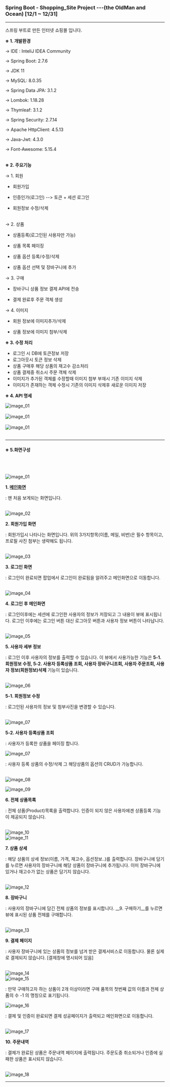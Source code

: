 ### Spring Boot - Shopping_Site Project ---(the OldMan and Ocean) [12/1 ~ 12/31]
---
스프링 부트로 만든 인터넷 쇼핑몰 입니다.  

__※ 1. 개발환경__

→ IDE : InteliJ IDEA Community

→ Spring Boot: 2.7.6

→ JDK 11

→ MySQL: 8.0.35

→ Spring Data JPA: 3.1.2

→ Lombok: 1.18.28

→ Thymleaf: 3.1.2

→ Spring Security: 2.7.14

→ Apache HttpClient: 4.5.13

→ Java-Jwt: 4.3.0

→ Font-Awesome: 5.15.4


<br>__※ 2. 주요기능__

→ 1. 회원

  - 회원가입

  - 인증인가(로그인) --> 토큰 + 세션 로그인

  - 회원정보 수정/삭제

<br>→ 2. 상품

  - 상품등록(로그인된 사용자만 가능)

  - 상품 목록 페이징

  - 상품 옵션 등록/수정/삭제

  - 상품 옵션 선택 및 장바구니에 추가

→ 3. 구매

  - 장바구니 상품 정보 결제 API에 전송

  - 결제 완료후 주문 객체 생성


→ 4. 이미지

  - 회원 정보에 이미지추가/삭제

  - 상품 정보에 이미지 첨부/삭제



__※ 3. 수정 처리__

 - 로그인 시 DB에 토큰정보 저장
 - 로그아웃시 토큰 정보 삭제
 - 상품 구매후 해당 상품의 재고수 감소처리
 - 상품 결제중 취소시 주문 객체 삭제
 - 이미지가 추가된 객체를 수정할때 이미지 첨부 부재시 기존 이미지 삭제
 - 이미지가 존재하는 객체 수정시 기존의 이미지 삭제후 새로운 이미지 저장


 __※ 4. API 명세__

  <img src="./API-doc/1.jpg" alt="image_01"><br><br>
  <img src="./API-doc/2.jpg" alt="image_01"><br><br>
  <img src="./API-doc/3.jpg" alt="image_01"><br><br>

---
  #### ※ 5.화면구성
<br><br>

  <img src="./img/1.jpg" alt="image_01"><br>

__1. [메인화면](http://localhost:8080/)__

: 맨 처음 보게되는 화면입니다.<br><br>


  <img src="./img/1-1.jpg" alt="image_02"><br>

__2. 회원가입 화면__

: 회원가입시 나타나는 화면입니다. 위의 3가지항목(이름, 메일, 비번)은 필수 항목이고, 프로필 사진 첨부는 생략해도 됩니다.<br><br>

  <img src="./img/1-2.jpg" alt="image_03"><br>

  __3. 로그인 화면__

  : 로그인이 완료되면 팝업에서 로그인이 완료됨을 알려주고 메인화면으로 이동합니다.<br><br>

  <img src="./img/1-3.jpg" alt="image_04"><br>

__4. 로그인 후 메인화면__

  : 로그인이후에는 세션에 로그인한 사용자의 정보가 저장되고 그 내용이 뷰에 표시됩니다. 로그인 이후에는 로그인 버튼 대신 로그아웃 버튼과 사용자 정보 버튼이 나타납니다.<br><br>


<img src="./img/2.jpg" alt="image_05"><br>

__5. 사용자 세부 정보__

: 로그인 이후 사용자의 정보를 출력할 수 있습니다. 이 뷰에서 사용가능한 기능은 __5-1. 회원정보 수정, 5-2. 사용자 등록상품 조회, 사용자 장바구니조회, 사용자 주문조회, 사용자 정보(회원정보)삭제__ 기능이 있습니다.<br><br>

<img src="./img/2-1.jpg" alt="image_06"><br>

__5-1. 회원정보 수정__

: 로그인된 사용자의 정보 및 첨부사진을 변경할 수 있습니다. <br><br>

<img src="./img/2-2.jpg" alt="image_07"><br>

__5-2. 사용자 등록상품 조회__

: 사용자가 등록한 상품을 페이징 합니다.

<img src="./img/2-2-1.jpg" alt="image_07"><br>

: 사용자 등록 상품의 수정/삭제 그 해당상품의 옵션의 CRUD가 가능합니다.<br><br>

<img src="./img/2-3.jpg" alt="image_08"><br>

<img src="./img/3.jpg" alt="image_09"><br>

__6. 전체 상품목록__

: 전체 상품(Product)목록을 출력합니다. 인증이 되지 않은 사용자에겐 상품등록 기능이 제공되지 않습니다.<br><br>

<img src="./img/3-2.jpg" alt="image_10"><br>
<img src="./img/3-3.jpg" alt="image_11"><br>

__7. 상품 상세__

: 해당 상품의 상세 정보(이름, 가격, 재고수, 옵션정보..)를 출력합니다. 장바구니에 담기를 누르면 사용자의 장바구니에 해당 상품이 장바구니에 추가됩니다. 이미 장바구니에 있거나 재고수가 없는 상품은 담기지 않습니다.<br><br>


<img src="./img/4.jpg" alt="image_12"><br>

__8. 장바구니__

: 사용자의 장바구니에 담긴 전체 상품의 정보를 표시합니다. __9. 구매하기__를 누르면 뷰에 표시된 상품 전체를 구매합니다.<br><br>

<img src="./img/4-1.jpg" alt="image_13"><br>

__9. 결제 페이지__

: 사용자 장바구니에 있는 상품의 정보를 넘겨 받은 결제서비스로 이동합니다. 물론 실제로 결제되지 않습니다. [결제창에 명시되어 있음]<br><br>

<img src="./img/4-2.png" alt="image_14"><br>
<img src="./img/4-4.jpg" alt="image_15"><br>

: 만약 구매하고자 하는 상품이 2개 이상이라면 구매 품목의 첫번째 값의 이름과 전체 상품의 수 -1 의 명칭으로 표기됩니다.


<img src="./img/4-3.jpg" alt="image_16"><br>

: 결제 및 인증이 완료되면 결제 성공페이지가 출력되고 메인화면으로 이동합니다.<br><br>


<img src="./img/5.jpg" alt="image_17"><br>

__10. 주문내역__

: 결제가 완료된 상품은 주문내역 페이지에 출력됩니다. 주문도중 취소되거나 인증에 실패한 상품은 표시되지 않습니다.<br><br>

<img src="./img/5-1.jpg" alt="image_18"><br>

---
